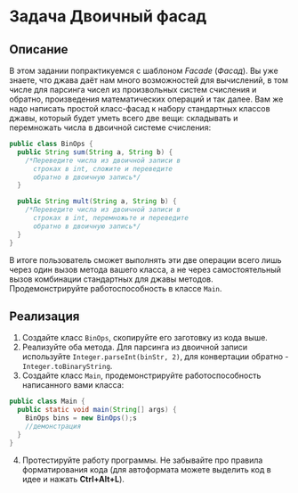 # Задача Двоичный фасад

## Описание
В этом задании попрактикуемся с шаблоном *Facade* (*Фасад*). Вы уже знаете, что джава даёт нам много возможностей для вычислений, в том числе для парсинга чисел из произвольных систем счисления и обратно, произведения математических операций и так далее. Вам же надо написать простой класс-фасад к набору стандартных классов джавы, который будет уметь всего две вещи: складывать и перемножать числа в двоичной системе счисления:

```java
public class BinOps {
  public String sum(String a, String b) {
    /*Переведите числа из двоичной записи в
      строках в int, сложите и переведите
      обратно в двоичную запись*/
  }

  public String mult(String a, String b) {
    /*Переведите числа из двоичной записи в
      строках в int, перемножьте и переведите
      обратно в двоичную запись*/
  }
}
```

В итоге пользователь сможет выполнять эти две операции всего лишь через один вызов метода вашего класса, а не через самостоятельный вызов комбинации стандартных для джавы методов. Продемонстрируйте работоспособность в классе `Main`. 

## Реализация
1. Создайте класс `BinOps`, скопируйте его заготовку из кода выше.
2. Реализуйте оба метода. Для парсинга из двоичной записи используйте `Integer.parseInt(binStr, 2)`, для конвертации обратно - `Integer.toBinaryString`.
3. Создайте класс `Main`, продемонстрируйте работоспособность написанного вами класса:
```java
public class Main {
  public static void main(String[] args) {
    BinOps bins = new BinOps();s
    //демонстрация
  }
}
```
4. Протестируйте работу программы. Не забывайте про правила форматирования кода (для автоформата можете выделить код в идее и нажать **Ctrl+Alt+L**).
